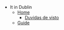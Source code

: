 - It in Dublin
    - [Home](/)
        - [Duvidas de visto](/visto_duvidas/visto_duvidas.md)
    - [Guide](guide.md)
